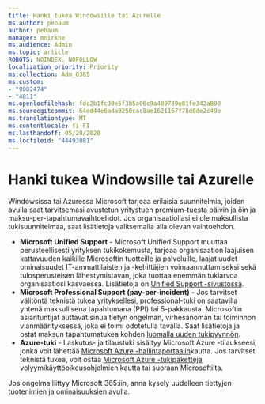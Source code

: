```yaml
---
title: Hanki tukea Windowsille tai Azurelle
ms.author: pebaum
author: pebaum
manager: mnirkhe
ms.audience: Admin
ms.topic: article
ROBOTS: NOINDEX, NOFOLLOW
localization_priority: Priority
ms.collection: Adm_O365
ms.custom:
- "9002474"
- "4811"
ms.openlocfilehash: fdc2b1fc30e5f3b5a06c9a489789e81fe342a890
ms.sourcegitcommit: 64ed44e6ada9250cac8ae1621157f78d0de2c49b
ms.translationtype: MT
ms.contentlocale: fi-FI
ms.lasthandoff: 05/29/2020
ms.locfileid: "44493081"
---
```

# <a name="get-support-for-windows-or-azure"></a>Hanki tukea Windowsille tai Azurelle

Windowsissa tai Azuressa Microsoft tarjoaa erilaisia suunnitelmia, joiden avulla saat tarvitsemasi avustetun yritystuen premium-tuesta päivin ja öin ja maksu-per-tapahtumavaihtoehdot. Jos organisaatiollasi ei ole maksullista tukisuunnitelmaa, saat lisätietoja valitsemalla alla olevan vaihtoehdon.

- **Microsoft Unified Support** - Microsoft Unified Support muuttaa perusteellisesti yrityksen tukikokemusta, tarjoaa organisaation laajuisen kattavuuden kaikille Microsoftin tuotteille ja palveluille, laajat uudet ominaisuudet IT-ammattilaisten ja -kehittäjien voimaannuttamiseksi sekä tulosperusteisen lähestymistavan, joka tuottaa enemmän tukiarvoa organisaatiosi kasvaessa. Lisätietoja on [Unified Support -sivustossa](https://aka.ms/unified-support).
- **Microsoft Professional Support (pay-per-incident)** - Jos tarvitset välitöntä teknistä tukea yrityksellesi, professional-tuki on saatavilla yhtenä maksullisena tapahtumana (PPI) tai 5-pakkausta. Microsoftin asiantuntijat auttavat sinua tietyn ongelman, virhesanoman tai toiminnon vianmäärityksessä, joka ei toimi odotetulla tavalla. Saat lisätietoja ja ostat maksun tapahtumatukea kohden [luomalla uuden tukipyynnön](https://support.microsoft.com/supportforbusiness/productselection).
- **Azure-tuki** - Laskutus- ja tilaustuki sisältyy Microsoft Azure -tilaukseesi, jonka voit lähettää [Microsoft Azure -hallintaportaalin](https://portal.azure.com/)kautta. Jos tarvitset teknistä tukea, voit ostaa [Microsoft Azure -tukipaketteja](https://azure.microsoft.com/support/plans/) volyymikäyttöoikeusohjelmien kautta tai suoraan Microsoftilta.

Jos ongelma liittyy Microsoft 365:iin, anna kysely uudelleen tiettyjen tuotenimien ja ominaisuuksien avulla.
